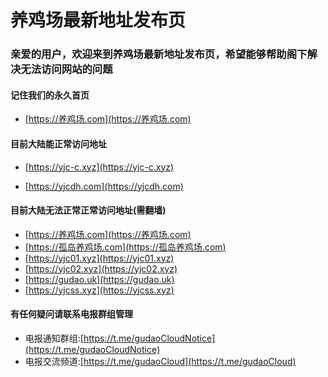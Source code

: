 # 养鸡场最新地址发布页

### 亲爱的用户，欢迎来到养鸡场最新地址发布页，希望能够帮助阁下解决无法访问网站的问题

#### 记住我们的永久首页
* [https://养鸡场.com](https://养鸡场.com)

#### 目前大陆能正常访问地址
* [https://yjc-c.xyz](https://yjc-c.xyz)

* [https://yjcdh.com](https://yjcdh.com)

#### 目前大陆无法正常正常访问地址(需翻墙)

* [https://养鸡场.com](https://养鸡场.com)
* [https://孤岛养鸡场.com](https://孤岛养鸡场.com)
* [https://yjc01.xyz](https://yjc01.xyz)
* [https://yjc02.xyz](https://yjc02.xyz)
* [https://gudao.uk](https://gudao.uk)
* [https://yjcss.xyz](https://yjcss.xyz)



#### 有任何疑问请联系电报群组管理
* 电报通知群组:[https://t.me/gudaoCloudNotice](https://t.me/gudaoCloudNotice)
* 电报交流频道:[https://t.me/gudaoCloud](https://t.me/gudaoCloud)
